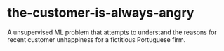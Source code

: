 # the-customer-is-always-angry
A unsupervised ML problem that attempts to understand the reasons for recent customer unhappiness for a fictitious Portuguese firm.
